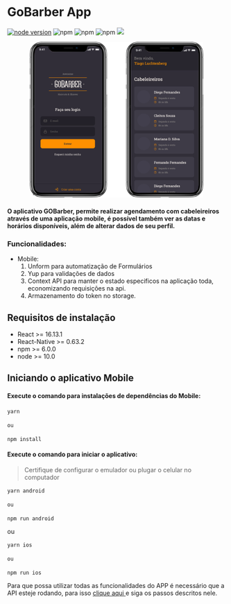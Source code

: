 # GoBarber App

[![node version](https://img.shields.io/node/v/react)](https://img.shields.io/node/v/react)
![npm](https://img.shields.io/npm/v/react-native?label=react-native)
![npm](https://img.shields.io/npm/v/react-navigation?label=react-native-navigation)
![npm](https://img.shields.io/npm/v/react?label=react)
<img src="https://img.shields.io/github/languages/top/tsunodajapa/gobarber_app">



<p align="center">
  <img src="preview.png" width="400px"/>
</p>

#### O aplicativo GOBarber, permite realizar agendamento com cabeleireiros através de uma aplicação mobile, é possível também ver as datas e horários disponíveis, além de alterar dados de seu perfil.

### Funcionalidades:

- Mobile:
    1. Unform para automatização de Formulários
    2. Yup para validações de dados
    3. Context API para manter o estado especificos na aplicação toda, economizando requisições na api.
    4. Armazenamento do token no storage.

## Requisitos de instalação

- React >= 16.13.1
- React-Native >= 0.63.2
- npm >= 6.0.0
- node >= 10.0

## Iniciando o aplicativo Mobile

#### Execute o comando para instalações de dependências do Mobile:

```
yarn

ou

npm install
```

#### Execute o comando para iniciar o aplicativo:
> Certifique de configurar o emulador ou plugar o celular no computador

```
yarn android

ou

npm run android
```

ou

```
yarn ios

ou

npm run ios
```

Para que possa utilizar todas as funcionalidades do APP é necessário que a API esteje rodando, para isso  <a href="https://github.com/tsunodajapa/gobarber_backend"> clique aqui </a> e siga os passos descritos nele.
